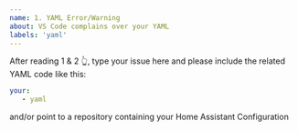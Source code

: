 ```yaml
---
name: 1. YAML Error/Warning
about: VS Code complains over your YAML 
labels: 'yaml' 
---
```


<!-- 

!! Read 1 & 2 first !!

1.  Is it an YAML parsing error?

    This extension depends on another package to parse and validate
    the raw YAML. If it's a generic YAML Parser error, please report it here:
    https://github.com/JPinkney/yaml-ast-parser

    In doubt? Read more:
    https://github.com/keesschollaart81/vscode-home-assistant/wiki/Is-it-the-YAML-parser%3F

2.  Is a HA scheme error?

    Feel free to fix this yourself, it's quite easy, HowTo here:
    <https://github.com/keesschollaart81/vscode-home-assistant/wiki/HowTo:-Update-the-schema's>

-->

After reading 1 & 2 👆, type your issue here and please include the related YAML code like this:

```YAML
your:
   - yaml
```

and/or point to a repository containing your Home Assistant Configuration
